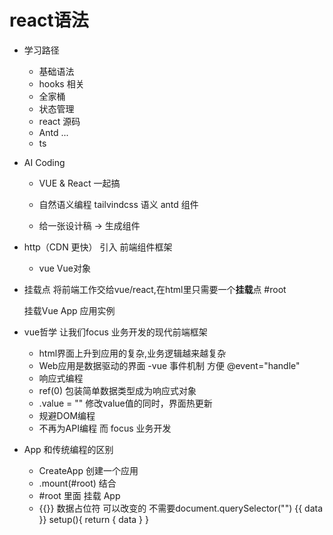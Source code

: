 # react语法
  - 学习路径
    - 基础语法 
    - hooks 相关
    - 全家桶
    - 状态管理
    - react 源码
    - Antd ...
    - ts 

  - AI Coding 
    - VUE & React 一起搞
    - 自然语义编程
      tailvindcss 语义
      antd  组件

    - 给一张设计稿 -> 生成组件

- http（CDN 更快） 引入 前端组件框架
  - vue
    Vue对象

- 挂载点
  将前端工作交给vue/react,在html里只需要一个**挂载**点 #root

  挂载Vue App 应用实例
- vue哲学 让我们focus 业务开发的现代前端框架
  - html界面上升到应用的复杂,业务逻辑越来越复杂
  - Web应用是数据驱动的界面
  -vue 事件机制 方便 @event="handle"
  - 响应式编程
  - ref(0) 包装简单数据类型成为响应式对象
  - .value = "" 修改value值的同时，界面热更新
  - 规避DOM编程
  - 不再为API编程 而 focus 业务开发

- App 和传统编程的区别
  - CreateApp 创建一个应用
  - .mount(#root) 结合
  - #root 里面 挂载 App
  - {{}} 数据占位符
    可以改变的
    不需要document.querySelector("")
    {{ data }}
    setup(){
      return {
        data 
      }
    }
